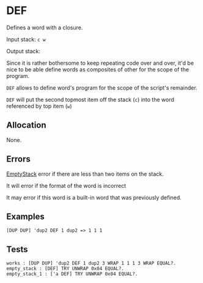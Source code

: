 # DEF

Defines a word with a closure.

Input stack: `c w`

Output stack:

Since it is rather bothersome to keep repeating code over and over,
it'd be nice to be able define words as composites of other for the
scope of the program.

`DEF` allows to define word's program for the scope of the script's
remainder.

`DEF` will put the second topmost item off the stack (`c`) into the
word referenced by top item (`w`)

## Allocation

None.

## Errors

[EmptyStack](./ERRORS/EmptyStack.md) error if there are less than two items on the stack.

It will error if the format of the word is incorrect

It may error if this word is a built-in word that was previously
defined.

## Examples

```
[DUP DUP] 'dup2 DEF 1 dup2 => 1 1 1
```

## Tests

```test
works : [DUP DUP] 'dup2 DEF 1 dup2 3 WRAP 1 1 1 3 WRAP EQUAL?.
empty_stack : [DEF] TRY UNWRAP 0x04 EQUAL?.
empty_stack_1 : ['a DEF] TRY UNWRAP 0x04 EQUAL?.
```